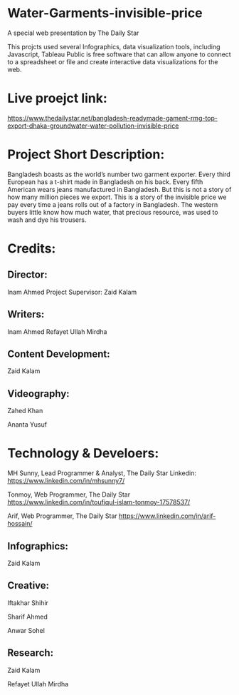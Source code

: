 # Water-Garments-invisible-price
A special web presentation by The Daily Star

This projcts used several Infographics, data visualization tools, including Javascript, Tableau Public is free software that can allow anyone to connect to a spreadsheet or file and create interactive data visualizations for the web.


Live proejct link:
===============
https://www.thedailystar.net/bangladesh-readymade-gament-rmg-top-export-dhaka-groundwater-water-pollution-invisible-price
 
 
Project Short Description:
==============================
Bangladesh boasts as the world’s number two garment exporter. Every third European has a t-shirt made in Bangladesh on his back. Every fifth American wears jeans manufactured in Bangladesh.
But this is not a story of how many million pieces we export. This is a story of the invisible price we pay every time a jeans rolls out of a factory in Bangladesh. The western buyers little know how much water, that precious resource, was used to wash and dye his trousers.



Credits:
==========

Director:
--------

Inam Ahmed
Project Supervisor:
Zaid Kalam

Writers:
---------
Inam Ahmed
Refayet Ullah Mirdha

Content Development:
---------
Zaid Kalam

Videography:
---------

Zahed Khan

Ananta Yusuf

Technology & Develoers:
=================== 

MH Sunny, Lead Programmer & Analyst, The Daily Star Linkedin: https://www.linkedin.com/in/mhsunny7/ 

Tonmoy, Web Programmer, The Daily Star https://www.linkedin.com/in/toufiqul-islam-tonmoy-17578537/

Arif, Web Programmer, The Daily Star https://www.linkedin.com/in/arif-hossain/


Infographics:
---------

Zaid Kalam


Creative:
---------
Iftakhar Shihir

Sharif Ahmed

Anwar Sohel

Research:
---------

Zaid Kalam

Refayet Ullah Mirdha



